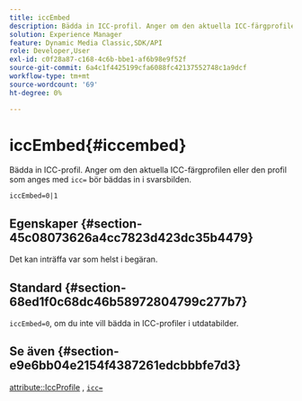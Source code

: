 ```yaml
---
title: iccEmbed
description: Bädda in ICC-profil. Anger om den aktuella ICC-färgprofilen eller den profil som anges med "icc=" ska bäddas in i svarsbilden.
solution: Experience Manager
feature: Dynamic Media Classic,SDK/API
role: Developer,User
exl-id: c0f28a87-c168-4c6b-bbe1-af6b98e9f52f
source-git-commit: 6a4c1f4425199cfa6088fc42137552748c1a9dcf
workflow-type: tm+mt
source-wordcount: '69'
ht-degree: 0%

---
```


# iccEmbed{#iccembed}

Bädda in ICC-profil. Anger om den aktuella ICC-färgprofilen eller den profil som anges med `icc=` bör bäddas in i svarsbilden.

`iccEmbed=0|1`

## Egenskaper {#section-45c08073626a4cc7823d423dc35b4479}

Det kan inträffa var som helst i begäran.

## Standard {#section-68ed1f0c68dc46b58972804799c277b7}

`iccEmbed=0`, om du inte vill bädda in ICC-profiler i utdatabilder.

## Se även {#section-e9e6bb04e2154f4387261edcbbbfe7d3}

[attribute::IccProfile](../../../../../ir-api/material-cat/image-rendering-api-ref/c-ir-material-catalog/c-ir-attributes-reference/r-ir-iccprofilegray.md#reference-712f1d0dcca748df9aaf495681bb39e6) , [`icc=`](../../../../../ir-api/http-protocol/image-rendering-api-ref/c-ir-http-protocol-ref/c-ir-http-protocol-command-reference/r-ir-icc.md#reference-86a2fff3cef24982ad2063d977a16e06)
